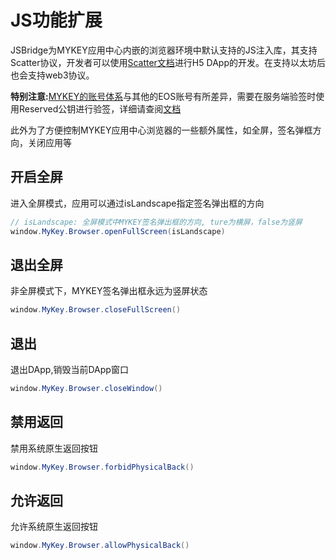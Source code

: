 # JS功能扩展

JSBridge为MYKEY应用中心内嵌的浏览器环境中默认支持的JS注入库，其支持Scatter协议，开发者可以使用[Scatter文档](https://get-scatter.com/docs/api-reference)进行H5 DApp的开发。在支持以太坊后也会支持web3协议。

**特别注意:**[MYKEY的账号体系](eos-shang-de-mykey.md#mykey帐户结构)与其他的EOS账号有所差异，需要在服务端验签时使用Reserved公钥进行验签，详细请查阅[文档](eos-shang-de-mykey.md#2-dui-yu-yu-scatter-jian-rong-de-dapp)

此外为了方便控制MYKEY应用中心浏览器的一些额外属性，如全屏，签名弹框方向，关闭应用等

## 开启全屏 <a id="&#x5F00;&#x542F;&#x5168;&#x5C4F;"></a>

进入全屏模式，应用可以通过isLandscape指定签名弹出框的方向

```java
// isLandscape: 全屏模式中MYKEY签名弹出框的方向, ture为横屏，false为竖屏
window.MyKey.Browser.openFullScreen(isLandscape)
```

## 退出全屏 <a id="&#x9000;&#x51FA;&#x5168;&#x5C4F;"></a>

非全屏模式下，MYKEY签名弹出框永远为竖屏状态

```java
window.MyKey.Browser.closeFullScreen()
```

## 退出 <a id="&#x9000;&#x51FA;"></a>

退出DApp,销毁当前DApp窗口

```java
window.MyKey.Browser.closeWindow()
```

## 禁用返回 <a id="&#x7981;&#x7528;&#x8FD4;&#x56DE;"></a>

禁用系统原生返回按钮

```java
window.MyKey.Browser.forbidPhysicalBack()
```

## 允许返回 <a id="&#x5141;&#x8BB8;&#x8FD4;&#x56DE;"></a>

允许系统原生返回按钮

```java
window.MyKey.Browser.allowPhysicalBack()
```

